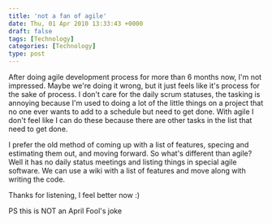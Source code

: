 ```yaml
---
title: 'not a fan of agile'
date: Thu, 01 Apr 2010 13:33:43 +0000
draft: false
tags: [Technology]
categories: [Technology]
type: post
---
```


After doing agile development process for more than 6 months now, I'm not impressed. Maybe we're doing it wrong, but it just feels like it's process for the sake of process. I don't care for the daily scrum statuses, the tasking is annoying because I'm used to doing a lot of the little things on a project that no one ever wants to add to a schedule but need to get done. With agile I don't feel like I can do these because there are other tasks in the list that need to get done.

I prefer the old method of coming up with a list of features, specing and estimating them out, and moving forward. So what's different than agile? Well it has no daily status meetings and listing things in special agile software. We can use a wiki with a list of features and move along with writing the code.

Thanks for listening, I feel better now :) </rant>

PS this is NOT an April Fool's joke